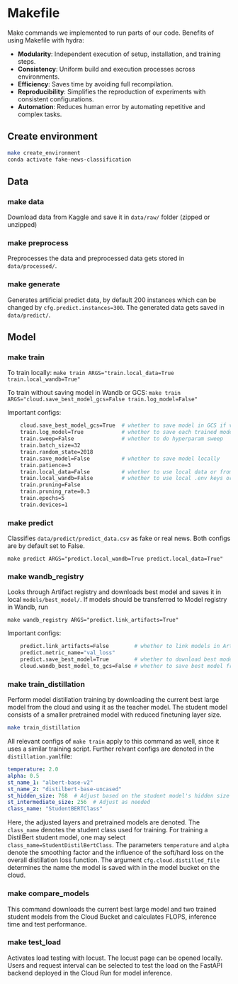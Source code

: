 # Makefile

Make commands we implemented to run parts of our code.
Benefits of using Makefile with hydra:

- **Modularity**: Independent execution of setup, installation, and training steps.
- **Consistency**: Uniform build and execution processes across environments.
- **Efficiency**: Saves time by avoiding full recompilation.
- **Reproducibility**: Simplifies the reproduction of experiments with consistent configurations.
- **Automation**: Reduces human error by automating repetitive and complex tasks.

## Create environment

```bash
make create_environment
conda activate fake-news-classification
```
## Data
### make data
Download data from Kaggle and save it in `data/raw/` folder (zipped or unzipped)

### make preprocess
Preprocesses the data and preprocessed data gets stored in `data/processed/`.

### make generate
Generates artificial predict data, by default 200 instances which can be changed by `cfg.predict.instances=300`. The generated data gets saved in `data/predict/`.

## Model

### make train

To train locally:
`make train ARGS="train.local_data=True train.local_wandb=True"`

To train without saving model in Wandb or GCS:
`make train ARGS="cloud.save_best_model_gcs=False train.log_model=False"`


Important configs:
```bash
    cloud.save_best_model_gcs=True  # whether to save model in GCS if val loss is lower
    train.log_model=True            # whether to save each trained model in wandb artifact registry
    train.sweep=False               # whether to do hyperparam sweep
    train.batch_size=32
    train.random_state=2018
    train.save_model=False          # whether to save model locally
    train.patience=3
    train.local_data=False          # whether to use local data or from GCS
    train.local_wandb=False         # whether to use local .env keys or from GCP
    train.pruning=False
    train.pruning_rate=0.3
    train.epochs=5
    train.devices=1
```

### make predict

Classifies `data/predict/predict_data.csv` as fake or real news. Both configs are by default set to False.

`make predict ARGS="predict.local_wandb=True predict.local_data=True"`

### make wandb_registry

Looks through Artifact registry and downloads best model and saves it in local `models/best_model/`. If models should be transferred to Model registry in Wandb, run

`make wandb_registry ARGS="predict.link_artifacts=True"`

Important configs:
```bash
    predict.link_artifacts=False        # whether to link models in Artifact registry to model registry
    predict.metric_name="val_loss"
    predict.save_best_model=True        # whether to download best model and save in local folder
    cloud.wandb_best_model_to_gcs=False # whether to save best model from model registry in GCS (overwrites current model)
```

### make train_distillation

Perform model distillation training by downloading the current best large model from the cloud and using it as the teacher model. The student model consists of a smaller
pretrained model with reduced finetuning layer size.

```bash
make train_distillation
```

All relevant configs of `make train` apply to this command as well, since it uses a similar training script. Further relvant configs are denoted in the `distillation.yaml`file:

```yaml
temperature: 2.0
alpha: 0.5
st_name_1: "albert-base-v2"
st_name_2: "distilbert-base-uncased"
st_hidden_size: 768  # Adjust based on the student model's hidden size
st_intermediate_size: 256  # Adjust as needed
class_name: "StudentBERTClass"
```

Here, the adjusted layers and pretrained models are denoted. The `class_name` denotes the student class used for training. For training a DistilBert student model, one may select `class_name=StudentDistilBertClass`. The parameters `temperature` and `alpha` denote the smoothing factor and the influence of the soft/hard loss on the overall distillation loss function.
The argument `cfg.cloud.distilled_file` determines the name the model is saved with in the model bucket on the cloud.

### make compare_models

This command downloads the current best large model and two trained student models from the Cloud Bucket and calculates FLOPS, inference time and test performance.

### make test_load

Activates load testing with locust. The locust page can be opened locally. Users and request interval can be selected to test the load on the FastAPI backend deployed in the Cloud Run for model inference.
